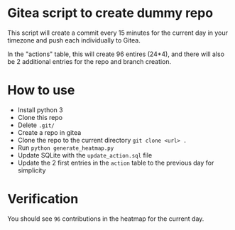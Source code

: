 
# Gitea script to create dummy repo

This script will create a commit every 15 minutes for the current day
in your timezone and push each individually to Gitea.

In the "actions" table, this will create 96 entires (24\*4), and there
will also be 2 additional entries for the repo and branch creation.

# How to use

- Install python 3
- Clone this repo
- Delete `.git/`
- Create a repo in gitea
- Clone the repo to the current directory `git clone <url> .`
- Run `python generate_heatmap.py`
- Update SQLite with the `update_action.sql` file
- Update the 2 first entries in the `action` table to the previous day for simplicity

# Verification

You should see `96` contributions in the heatmap for the current day.

